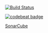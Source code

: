 [![Build Status](https://travis-ci.org/laimikko1/Springnewz.svg?branch=master)](https://travis-ci.org/laimikko1/Springnewz)


[![codebeat badge](https://codebeat.co/badges/799397cc-3088-4a2e-a767-d83bd41b86dd)](https://codebeat.co/projects/github-com-laimikko1-springnewz-master)


[SonarCube](https://sonarcloud.io/dashboard?id=uutiset%3Awepauutiset)
